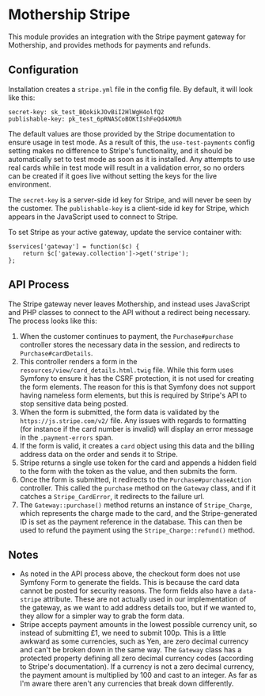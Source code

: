 # Mothership Stripe

This module provides an integration with the Stripe payment gateway for Mothership, and provides methods for payments and refunds.

## Configuration
Installation creates a `stripe.yml` file in the config file. By default, it will look like this:

    secret-key: sk_test_BQokikJOvBiI2HlWgH4olfQ2
    publishable-key: pk_test_6pRNASCoBOKtIshFeQd4XMUh

The default values are those provided by the Stripe documentation to ensure usage in test mode. As a result of this, the `use-test-payments` config setting makes no difference to Stripe's functionality, and it should be automatically set to test mode as soon as it is installed.
Any attempts to use real cards while in test mode will result in a validation error, so no orders can be created if it goes live without setting the keys for the live environment.

The `secret-key` is a server-side id key for Stripe, and will never be seen by the customer.
The `publishable-key` is a client-side id key for Stripe, which appears in the JavaScript used to connect to Stripe.

To set Stripe as your active gateway, update the service container with:

    $services['gateway'] = function($c) {
        return $c['gateway.collection']->get('stripe');
    };

## API Process
The Stripe gateway never leaves Mothership, and instead uses JavaScript and PHP classes to connect to the API without a redirect being necessary. The process looks like this:

1. When the customer continues to payment, the `Purchase#purchase` controller stores the necessary data in the session, and redirects to `Purchase#cardDetails`.
1. This controller renders a form in the `resources/view/card_details.html.twig` file. While this form uses Symfony to ensure it has the CSRF protection, it is not used for creating the form elements. The reason for this is that Symfony does not support having nameless form elements, but this is required by Stripe's API to stop sensitive data being posted.
1. When the form is submitted, the form data is validated by the `https://js.stripe.com/v2/` file. Any issues with regards to formatting (for instance if the card number is invalid) will display an error message in the `.payment-errors` span.
1. If the form is valid, it creates a `card` object using this data and the billing address data on the order and sends it to Stripe.
1. Stripe returns a single use token for the card and appends a hidden field to the form with the token as the value, and then submits the form.
1. Once the form is submitted, it redirects to the `Purchase#purchaseAction` controller. This called the `purchase` method on the `Gateway` class, and if it catches a `Stripe_CardError`, it redirects to the failure url.
1. The `Gateway::purchase()` method returns an instance of `Stripe_Charge`, which represents the charge made to the card, and the Stripe-generated ID is set as the payment reference in the database. This can then be used to refund the payment using the `Stripe_Charge::refund()` method.

## Notes

* As noted in the API process above, the checkout form does not use Symfony Form to generate the fields. This is because the card data cannot be posted for security reasons. The form fields also have a `data-stripe` attribute. These are not actually used in our implementation of the gateway, as we want to add address details too, but if we wanted to, they allow for a simpler way to grab the form data.
* Stripe accepts payment amounts in the lowest possible currency unit, so instead of submitting £1, we need to submit 100p. This is a little awkward as some currencies, such as Yen, are zero decimal currency and can't be broken down in the same way. The `Gateway` class has a protected property defining all zero decimal currency codes (according to Stripe's documentation). If a currency is not a zero decimal currency, the payment amount is multiplied by 100 and cast to an integer. As far as I'm aware there aren't any currencies that break down differently.